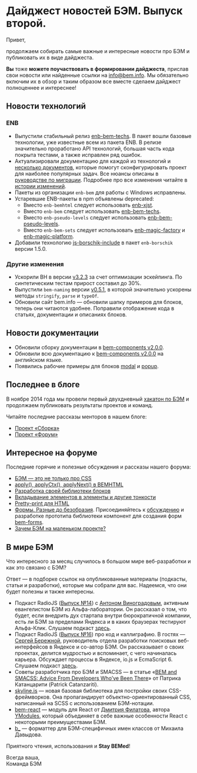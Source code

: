 # Дайджест новостей БЭМ. Выпуск второй.

Привет,

продолжаем собирать самые важные и интересные новости про БЭМ и публиковать их в виде дайджеста.

**Вы** тоже **можете поучаствовать в формировании дайджеста**, прислав свои новости или найденные ссылки на [info@bem.info](mailto:info@bem.info). Мы обязательно включим их в обзор и таким образом все вместе сделаем дайджест полноценнее и интереснее!

## Новости технологий

### ENB
* Выпустили стабильный релиз [enb-bem-techs](https://github.com/enb-bem/enb-bem-techs/releases/tag/v1.0.0). В пакет вошли базовые технологии, уже известные всем из пакета ENB. В релизе значительно проработано API технологий, большая часть кода покрыта тестами, а также исправлен ряд ошибок. 
* Актуализировали документацию для каждой из технологий и [несколько документов](https://github.com/enb-bem/enb-bem-techs/tree/master/docs), которые помогут сконфигурировать проект для наиболее популярных задач. Все нюансы описаны в [руководстве по миграции](https://github.com/enb-bem/enb-bem-techs/blob/master/MIGRATION-1.md). Подробнее про все изменения читайте в [истории изменений](https://github.com/enb-bem/enb-bem-techs/blob/master/CHANGELOG.md).
* Пакеты из организации `enb-bem` для работы с Windows исправлены.
* Устаревшие ENB-пакеты в npm объявлены deprecated:
  * Вместо `enb-bemhtml` следует использовать [enb-xjst](https://github.com/enb-bem/enb-xjst).
  * Вместо `enb-bem` следует использовать [enb-bem-techs](https://github.com/enb-bem/enb-bem-techs).
  * Вместо `enb-pseudo-levels` следует использовать [enb-bem-pseudo-levels](https://github.com/enb-bem/enb-bem-pseudo-levels).
  * Вместо `enb-bem-sets` следует использовать [enb-magic-factory](https://github.com/enb-bem/enb-magic-factory) и [enb-magic-platform](https://github.com/enb-bem/enb-magic-platform).
* Добавили технологию [js-borschik-include](https://github.com/enb-make/enb-borschik#js-borschik-include) в пакет `enb-borschik` версии 1.5.0.

### Другие изменения
* Ускорили BH в версии [v3.2.3](https://github.com/bem/bh/releases/tag/v3.2.3) за счет оптимизации эскейпинга. По синтетическим тестам прирост составил до 30%.
* Выпустили `bem-naming` версии [v0.5.1](https://github.com/bem/bem-naming/releases/tag/v0.5.1), в которой значительно ускорены методы `stringify`, `parse` и `typeOf`.
* Обновили сайт bem.info — обновили шапку примеров для блоков, теперь они читаются удобнее. Поправили отображение кода в статьях, документации и описаниях блоков. 

## Новости документации

  * Обновили сборку документации в [bem-components v2.0.0](https://ru.bem.info/libs/bem-components/v2/).
  * Обновили всю документацию к [bem-components v2.0.0](https://ru.bem.info/libs/bem-components/v2/) на английском языке.
  * Появились рабочие примеры для блоков [modal](https://ru.bem.info/libs/bem-components/v2.0.0/desktop/modal/examples/) и [popup](https://ru.bem.info/libs/bem-components/v2.0.0/desktop/popup/examples/).

## Последнее в блоге

В ноябре 2014 года мы провели первый двухдневный [хакатон по БЭМ](https://ru.bem.info/blog/first-bem-hack/) и продолжаем публиковать результаты проектов и команд.

Читайте последние рассказы менторов в нашем блоге:
  * [Проект «Сборка»](http://ru.bem.info/blog/first-bem-build/)
  * [Проект «Форум»](http://ru.bem.info/blog/first-bem-forum/)

## Интересное на форуме

Последние горячие и полезные обсуждения и рассказы нашего форума:
  * [БЭМ — это не только про CSS](https://ru.bem.info/forum/issues/163/)
  * [apply(), applyCtx(), applyNext() в BEMHTML](http://ru.bem.info/forum/issues/174)
  * [Разработка своей библиотеки блоков](http://ru.bem.info/forum/issues/172/)
  * [Вкладывание элементов в элементы и другие тонкости](https://ru.bem.info/forum/issues/160/)
  * [Pretty-print для HTML](https://ru.bem.info/forum/issues/160/)
  * [Формы. Разные до безобразия](https://ru.bem.info/forum/issues/154/). Присоединяйтесь к [обсуждению](https://github.com/bem/bem-forms/issues) и разработке прототипа библиотеки компонент для создания форм [bem-forms](https://github.com/bem/bem-forms).
  * [Зачем БЭМ на маленьком проекте?](https://ru.bem.info/forum/issues/165/)

## В мире БЭМ 

Что интересного за месяц случилось в большом мире веб-разработки и как это связано с БЭМ?

Ответ — в подборке ссылок на опубликованные материалы (подкасты, статьи и разработки), которые мы собрали для вас. Надеемся, что они будет полезны и также интересны.

  * Подкаст RadioJS ([Выпуск №14](http://radiojs.ru/2014/12/radiojs-14/)) с [Антоном Виноградовым](http://ru.bem.info/authors/vinogradov-anton/), активным евангелистом БЭМ из Альфа-лаборатории. Он рассказал о том, что будет, если внедрить дух стартапа внутри бюрократичной компании, есть ли БЭМ за пределами Яндекса и в каких браузерах тестируют Альфа-Клик. Слушаем подкаст [здесь](http://radiojs.ru/2014/12/radiojs-14/).
  * Подкаст RadioJS ([Выпуск №16](http://radiojs.ru/2015/01/radiojs-16/)) про код и каллиграфию. В гостях — [Сергей Бережной](http://ru.bem.info/authors/berezhnoy-sergey/), руководитель отдела разработки поисковых веб-интерфейсов в Яндексе и со-автор БЭМ. Он рассказывает о своих проектах, делится мудростью и вспоминает, с чего начиналась карьера. Обсуждает процессы в Яндексе, io.js и EcmaScript 6. Слушаем подкаст [здесь](http://radiojs.ru/2015/01/radiojs-16/).
  * Советы  разработчика про БЭМ и SMACSS — в статье «[BEM and SMACSS: Advice From Developers Who’ve Been There](http://www.sitepoint.com/bem-smacss-advice-from-developers/)» от Патрика Катанцарити (Patrick Catanzariti).
  * [skyline.is](http://skyline.is)  — новая базовая библиотека для постройки своих CSS-фреймворков. Она пропагандирует объектно-ориентированный CSS, написанный на SCSS с использованием БЭМ-нотации.
  * [bem-react](https://github.com/dfilatov/bem-react) — модуль для React от [Дмитрия Филатова](http://ru.bem.info/authors/filatov-dmitry/), автора [YModules](http://ru.bem.info/tools/bem/modules/), который объединяет в себе важные особенности React с некоторыми преимуществами БЭМ.
  * [b_](https://github.com/azproduction/b_) — форматтер для БЭМ-специфичных имен классов от Михаила Давыдова.

Приятного чтения, использования и **Stay BEMed**!

Всегда ваша,<br>
Команда БЭМ
